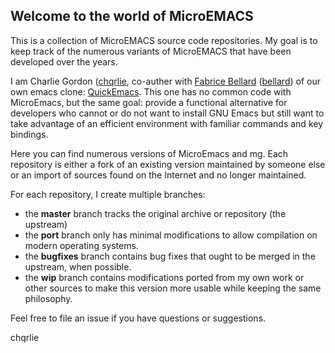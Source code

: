 Welcome to the world of MicroEMACS
---

This is a collection of MicroEMACS source code repositories.
My goal is to keep track of the numerous variants of MicroEMACS that have been developed over the years.

I am Charlie Gordon ([chqrlie](https://github.com/chqrlie), co-auther with [Fabrice Bellard](https://bellard.org/)
([bellard](https://github.com/bellard)) of our own emacs clone: [QuickEmacs](https://github.com/qemacs).
This one has no common code with MicroEmacs, but the same goal: provide a functional alternative for 
developers who cannot or do not want to install GNU Emacs but still want to take advantage of an efficient
environment with familiar commands and key bindings.

Here you can find numerous versions of MicroEmacs and mg.  Each repository is either a fork of an existing version
maintained by someone else or an import of sources found on the Internet and no longer maintained.

For each repository, I create multiple branches:
- the **master** branch tracks the original archive or repository (the upstream)
- the **port** branch only has minimal modifications to allow compilation on modern operating systems.
- the **bugfixes** branch contains bug fixes that ought to be merged in the upstream, when possible.
- the **wip** branch contains modifications ported from my own work or other sources to make this version
  more usable while keeping the same philosophy.

Feel free to file an issue if you have questions or suggestions.

chqrlie
